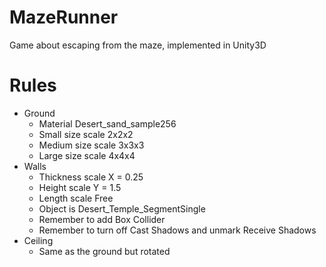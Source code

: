 # MazeRunner
Game about escaping from the maze, implemented in Unity3D

# Rules
* Ground
  - Material Desert_sand_sample256
  - Small size scale 2x2x2
  - Medium size scale 3x3x3
  - Large size scale 4x4x4
* Walls
  - Thickness scale X = 0.25
  - Height scale Y = 1.5
  - Length scale Free
  - Object is Desert_Temple_SegmentSingle
  - Remember to add Box Collider
  - Remember to turn off Cast Shadows and unmark Receive Shadows
* Ceiling
  - Same as the ground but rotated 
